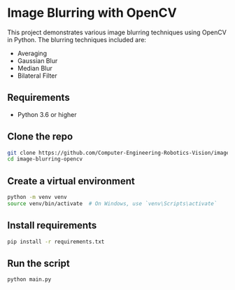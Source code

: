 # Image Blurring with OpenCV

This project demonstrates various image blurring techniques using OpenCV in Python. The blurring techniques included are:
- Averaging
- Gaussian Blur
- Median Blur
- Bilateral Filter

## Requirements

- Python 3.6 or higher

## Clone the repo
```sh
git clone https://github.com/Computer-Engineering-Robotics-Vision/image-blurring
cd image-blurring-opencv
```

## Create a virtual environment
```sh
python -m venv venv
source venv/bin/activate  # On Windows, use `venv\Scripts\activate`
```

## Install requirements
```sh
pip install -r requirements.txt
```

## Run the script
```sh
python main.py
```
